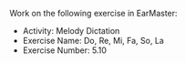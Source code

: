 Work on the following exercise in EarMaster:
- Activity: Melody Dictation
- Exercise Name: Do, Re, Mi, Fa, So, La
- Exercise Number: 5.10
